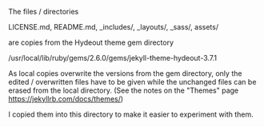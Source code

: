 
The files / directories

  LICENSE.md, README.md, _includes/, _layouts/, _sass/, assets/

are copies from the Hydeout theme gem directory

  /usr/local/lib/ruby/gems/2.6.0/gems/jekyll-theme-hydeout-3.7.1

As local copies overwrite the versions from the gem directory,
only the edited / overwritten files have to be given while 
the unchanged files can be erased from the local directory.
(See the notes on the "Themes" page https://jekyllrb.com/docs/themes/)

I copied them into this directory to make it easier to experiment 
with them.

